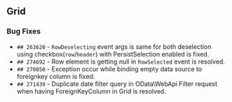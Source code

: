 ##  Grid

###    Bug Fixes

- `## 263620` - `RowDeselecting` event args is same for both deselection using checkbox(`row`/`header`) with PersistSelection enabled is fixed.
- `## 274692` - Row element is getting null in `RowSelected` event is resolved.
- `## 270850` - Exception occur while binding empty data source to foreignkey column is fixed.
- `## 271439` - Duplicate date filter query in OData\WebApi Filter request when having ForeignKeyColumn in Grid is resolved.
